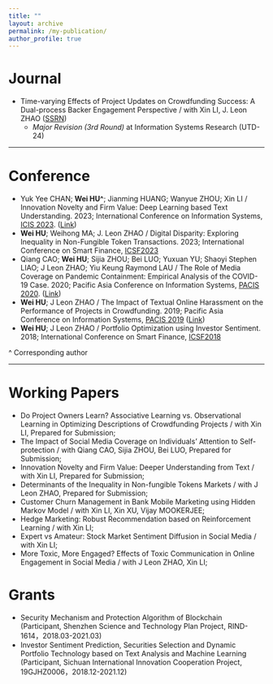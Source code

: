 ```yaml
---
title: ""
layout: archive
permalink: /my-publication/
author_profile: true
---
```


# Journal 

- Time-varying Effects of Project Updates on Crowdfunding Success: A Dual-process Backer Engagement Perspective / with Xin LI, J. Leon ZHAO ([SSRN](https://papers.ssrn.com/sol3/papers.cfm?abstract_id=3925150))
  - *Major Revision (3rd Round)* at Information Systems Research (UTD-24)

---

# Conference 

- Yuk Yee CHAN; **Wei HU^**; Jianming HUANG; Wanyue ZHOU; Xin LI / Innovation Novelty and Firm Value: Deep Learning based Text Understanding. 2023; International Conference on Information Systems, [ICIS 2023](https://icis2023.aisconferences.org/). ([Link](https://aisel.aisnet.org/icis2023/dab_sc/dab_sc/8/))
- **Wei HU**; Weihong MA; J. Leon ZHAO / Digital Disparity: Exploring Inequality in Non-Fungible Token Transactions. 2023; International Conference on Smart Finance, [ICSF2023](https://cbit.cuhk.edu.cn/ICSF/ICSF23/index.html)
- Qiang CAO; **Wei HU**; Sijia ZHOU; Bei LUO; Yuxuan YU; Shaoyi Stephen LIAO; J Leon ZHAO; Yiu Keung Raymond LAU / The Role of Media Coverage on Pandemic Containment: Empirical Analysis of the COVID-19 Case. 2020; Pacific Asia Conference on Information Systems, [PACIS 2020](https://aisel.aisnet.org/pacis2020/). ([Link](https://aisel.aisnet.org/pacis2020/162/))
- **Wei HU**; J Leon ZHAO / The Impact of Textual Online Harassment on the Performance of Projects in Crowdfunding. 2019; Pacific Asia Conference on Information Systems, [PACIS 2019](https://aisel.aisnet.org/pacis2019/) ([Link](https://aisel.aisnet.org/pacis2019/156/))
- **Wei HU**; J Leon ZHAO / Portfolio Optimization using Investor Sentiment. 2018; International Conference on Smart Finance, [ICSF2018](http://epic.is.cityu.edu.hk/ICSF18/)

^ Corresponding author

---

# Working Papers

- Do Project Owners Learn? Associative Learning vs. Observational Learning in Optimizing Descriptions of Crowdfunding Projects / with Xin LI, Prepared for Submission;
- The Impact of Social Media Coverage on Individuals’ Attention to Self-protection / with Qiang CAO, Sijia ZHOU, Bei LUO, Prepared for Submission;
- Innovation Novelty and Firm Value: Deeper Understanding from Text / with Xin LI, Prepared for Submission;
- Determinants of the Inequality in Non-fungible Tokens Markets / with J Leon ZHAO, Prepared for Submission;
- Customer Churn Management in Bank Mobile Marketing using Hidden Markov Model / with Xin LI, Xin XU, Vijay MOOKERJEE;
- Hedge Marketing: Robust Recommendation based on Reinforcement Learning / with Xin LI;
- Expert vs Amateur: Stock Market Sentiment Diffusion in Social Media / with Xin LI;
- More Toxic, More Engaged? Effects of Toxic Communication in Online Engagement in Social Media / with J Leon ZHAO, Xin LI;

# Grants

- Security Mechanism and Protection Algorithm of Blockchain (Participant, Shenzhen Science and Technology Plan Project, RIND-1614，2018.03-2021.03)
- Investor Sentiment Prediction, Securities Selection and Dynamic Portfolio Technology based on Text Analysis and Machine Learning (Participant, Sichuan International Innovation Cooperation Project, 19GJHZ0006，2018.12-2021.12)